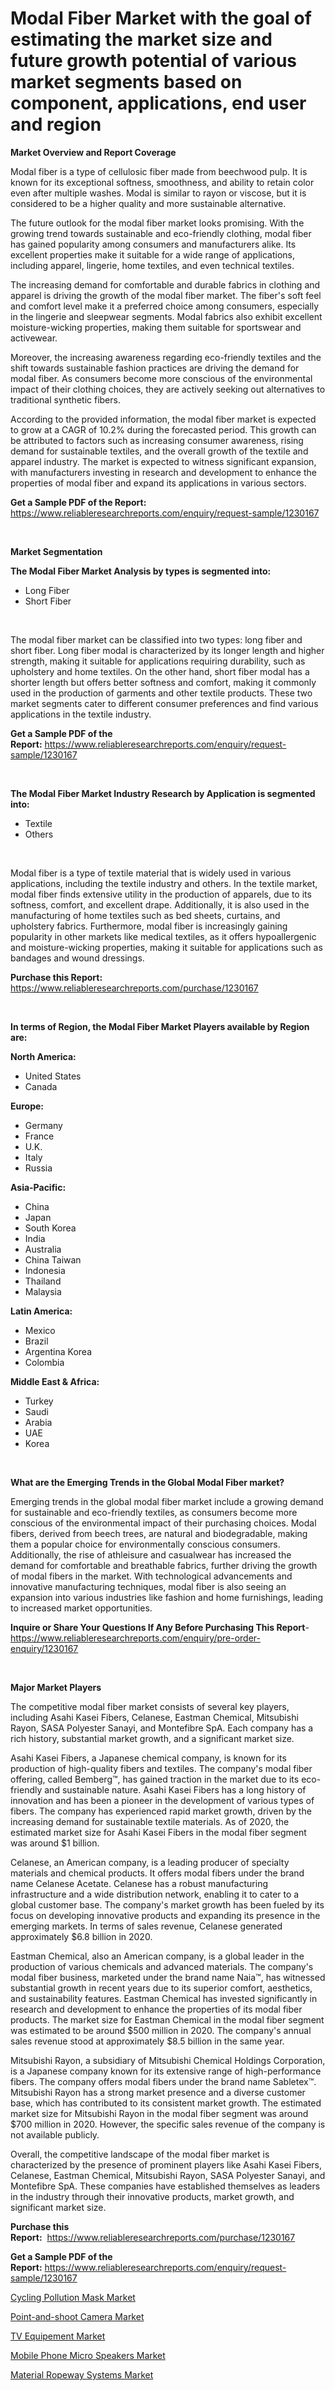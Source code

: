 <p><h1>Modal Fiber Market with the goal of estimating the market size and future growth potential of various market segments based on component, applications, end user and region</h1></p><p><strong>Market Overview and Report Coverage</strong></p>
<p><p>Modal fiber is a type of cellulosic fiber made from beechwood pulp. It is known for its exceptional softness, smoothness, and ability to retain color even after multiple washes. Modal is similar to rayon or viscose, but it is considered to be a higher quality and more sustainable alternative.</p><p>The future outlook for the modal fiber market looks promising. With the growing trend towards sustainable and eco-friendly clothing, modal fiber has gained popularity among consumers and manufacturers alike. Its excellent properties make it suitable for a wide range of applications, including apparel, lingerie, home textiles, and even technical textiles.</p><p>The increasing demand for comfortable and durable fabrics in clothing and apparel is driving the growth of the modal fiber market. The fiber's soft feel and comfort level make it a preferred choice among consumers, especially in the lingerie and sleepwear segments. Modal fabrics also exhibit excellent moisture-wicking properties, making them suitable for sportswear and activewear.</p><p>Moreover, the increasing awareness regarding eco-friendly textiles and the shift towards sustainable fashion practices are driving the demand for modal fiber. As consumers become more conscious of the environmental impact of their clothing choices, they are actively seeking out alternatives to traditional synthetic fibers.</p><p>According to the provided information, the modal fiber market is expected to grow at a CAGR of 10.2% during the forecasted period. This growth can be attributed to factors such as increasing consumer awareness, rising demand for sustainable textiles, and the overall growth of the textile and apparel industry. The market is expected to witness significant expansion, with manufacturers investing in research and development to enhance the properties of modal fiber and expand its applications in various sectors.</p></p>
<p><strong>Get a Sample PDF of the Report:</strong> <a href="https://www.reliableresearchreports.com/enquiry/request-sample/1230167">https://www.reliableresearchreports.com/enquiry/request-sample/1230167</a></p>
<p>&nbsp;</p>
<p><strong>Market Segmentation</strong></p>
<p><strong>The Modal Fiber Market Analysis by types is segmented into:</strong></p>
<p><ul><li>Long Fiber</li><li>Short Fiber</li></ul></p>
<p>&nbsp;</p>
<p><p>The modal fiber market can be classified into two types: long fiber and short fiber. Long fiber modal is characterized by its longer length and higher strength, making it suitable for applications requiring durability, such as upholstery and home textiles. On the other hand, short fiber modal has a shorter length but offers better softness and comfort, making it commonly used in the production of garments and other textile products. These two market segments cater to different consumer preferences and find various applications in the textile industry.</p></p>
<p><strong>Get a Sample PDF of the Report:</strong>&nbsp;<a href="https://www.reliableresearchreports.com/enquiry/request-sample/1230167">https://www.reliableresearchreports.com/enquiry/request-sample/1230167</a></p>
<p>&nbsp;</p>
<p><strong>The Modal Fiber Market Industry Research by Application is segmented into:</strong></p>
<p><ul><li>Textile</li><li>Others</li></ul></p>
<p>&nbsp;</p>
<p><p>Modal fiber is a type of textile material that is widely used in various applications, including the textile industry and others. In the textile market, modal fiber finds extensive utility in the production of apparels, due to its softness, comfort, and excellent drape. Additionally, it is also used in the manufacturing of home textiles such as bed sheets, curtains, and upholstery fabrics. Furthermore, modal fiber is increasingly gaining popularity in other markets like medical textiles, as it offers hypoallergenic and moisture-wicking properties, making it suitable for applications such as bandages and wound dressings.</p></p>
<p><strong>Purchase this Report:</strong>&nbsp; <a href="https://www.reliableresearchreports.com/purchase/1230167">https://www.reliableresearchreports.com/purchase/1230167</a></p>
<p>&nbsp;</p>
<p><strong>In terms of Region, the Modal Fiber Market Players available by Region are:</strong></p>
<p>
    <p> <strong> North America: </strong>
        <ul>
            <li>United States</li>
            <li>Canada</li>
        </ul>
        </p> 
    <p> <strong> Europe: </strong>
        <ul>
            <li>Germany</li>
            <li>France</li>
            <li>U.K.</li>
            <li>Italy</li>
            <li>Russia</li>
        </ul>
        </p> 
    <p> <strong> Asia-Pacific: </strong>
        <ul>
            <li>China</li>
            <li>Japan</li>
            <li>South Korea</li>
            <li>India</li>
            <li>Australia</li>
            <li>China Taiwan</li>
            <li>Indonesia</li>
            <li>Thailand</li>
            <li>Malaysia</li>
        </ul>
        </p> 
    <p> <strong> Latin America: </strong>
        <ul>
            <li>Mexico</li>
            <li>Brazil</li>
            <li>Argentina Korea</li>
            <li>Colombia</li>
        </ul>
        </p> 
    <p> <strong> Middle East & Africa: </strong>
        <ul>
            <li>Turkey</li>
            <li>Saudi</li>
            <li>Arabia</li>
            <li>UAE</li>
            <li>Korea</li>
        </ul>
    </p>
    </p>
<p>&nbsp;</p>
<p><strong>What are the Emerging Trends in the Global Modal Fiber market?</strong></p>
<p><p>Emerging trends in the global modal fiber market include a growing demand for sustainable and eco-friendly textiles, as consumers become more conscious of the environmental impact of their purchasing choices. Modal fibers, derived from beech trees, are natural and biodegradable, making them a popular choice for environmentally conscious consumers. Additionally, the rise of athleisure and casualwear has increased the demand for comfortable and breathable fabrics, further driving the growth of modal fibers in the market. With technological advancements and innovative manufacturing techniques, modal fiber is also seeing an expansion into various industries like fashion and home furnishings, leading to increased market opportunities.</p></p>
<p><strong>Inquire or Share Your Questions If Any Before Purchasing This Report</strong>- <a href="https://www.reliableresearchreports.com/enquiry/pre-order-enquiry/1230167">https://www.reliableresearchreports.com/enquiry/pre-order-enquiry/1230167</a></p>
<p>&nbsp;</p>
<p><strong>Major Market Players</strong></p>
<p><p>The competitive modal fiber market consists of several key players, including Asahi Kasei Fibers, Celanese, Eastman Chemical, Mitsubishi Rayon, SASA Polyester Sanayi, and Montefibre SpA. Each company has a rich history, substantial market growth, and a significant market size.</p><p>Asahi Kasei Fibers, a Japanese chemical company, is known for its production of high-quality fibers and textiles. The company's modal fiber offering, called Bemberg™, has gained traction in the market due to its eco-friendly and sustainable nature. Asahi Kasei Fibers has a long history of innovation and has been a pioneer in the development of various types of fibers. The company has experienced rapid market growth, driven by the increasing demand for sustainable textile materials. As of 2020, the estimated market size for Asahi Kasei Fibers in the modal fiber segment was around $1 billion.</p><p>Celanese, an American company, is a leading producer of specialty materials and chemical products. It offers modal fibers under the brand name Celanese Acetate. Celanese has a robust manufacturing infrastructure and a wide distribution network, enabling it to cater to a global customer base. The company's market growth has been fueled by its focus on developing innovative products and expanding its presence in the emerging markets. In terms of sales revenue, Celanese generated approximately $6.8 billion in 2020.</p><p>Eastman Chemical, also an American company, is a global leader in the production of various chemicals and advanced materials. The company's modal fiber business, marketed under the brand name Naia™, has witnessed substantial growth in recent years due to its superior comfort, aesthetics, and sustainability features. Eastman Chemical has invested significantly in research and development to enhance the properties of its modal fiber products. The market size for Eastman Chemical in the modal fiber segment was estimated to be around $500 million in 2020. The company's annual sales revenue stood at approximately $8.5 billion in the same year.</p><p>Mitsubishi Rayon, a subsidiary of Mitsubishi Chemical Holdings Corporation, is a Japanese company known for its extensive range of high-performance fibers. The company offers modal fibers under the brand name Sabletex™. Mitsubishi Rayon has a strong market presence and a diverse customer base, which has contributed to its consistent market growth. The estimated market size for Mitsubishi Rayon in the modal fiber segment was around $700 million in 2020. However, the specific sales revenue of the company is not available publicly.</p><p>Overall, the competitive landscape of the modal fiber market is characterized by the presence of prominent players like Asahi Kasei Fibers, Celanese, Eastman Chemical, Mitsubishi Rayon, SASA Polyester Sanayi, and Montefibre SpA. These companies have established themselves as leaders in the industry through their innovative products, market growth, and significant market size.</p></p>
<p><strong>Purchase this Report:</strong>&nbsp;&nbsp;<a href="https://www.reliableresearchreports.com/purchase/1230167">https://www.reliableresearchreports.com/purchase/1230167</a></p>
<p></p>
<p><strong>Get a Sample PDF of the Report:</strong>&nbsp;<a href="https://www.reliableresearchreports.com/enquiry/request-sample/1230167">https://www.reliableresearchreports.com/enquiry/request-sample/1230167</a></p>
<p><p><a href="https://medium.com/@press.bell.sigh/cycling-pollution-mask-market-analysis-and-sze-forecasted-for-period-from-2023-to-2030-2eb9a5c65be9">Cycling Pollution Mask Market</a></p><p><a href="https://medium.com/@fire.belt.bug/point-and-shoot-camera-market-share-evolution-and-market-growth-trends-2023-2030-e94d399cc315">Point-and-shoot Camera Market</a></p><p><a href="https://medium.com/@sink.pay.sand/tv-equipement-market-share-evolution-and-market-growth-trends-2023-2030-31835ec2b643">TV Equipement Market</a></p><p><a href="https://medium.com/@carolhunter1939/decoding-mobile-phone-micro-speakers-market-metrics-market-share-trends-and-growth-patterns-f21ea8349eff">Mobile Phone Micro Speakers Market</a></p><p><a href="https://medium.com/@favor.case.flash/material-ropeway-systems-market-insight-market-trends-growth-forecasted-from-2023-to-2030-f313c60c5961">Material Ropeway Systems Market</a></p></p>